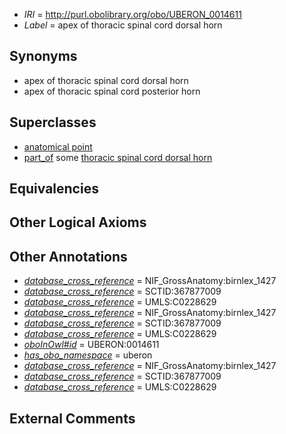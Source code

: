  * *IRI* = http://purl.obolibrary.org/obo/UBERON_0014611
 * *Label* = apex of thoracic spinal cord dorsal horn

## Synonyms

 * apex of thoracic spinal cord dorsal horn
 * apex of thoracic spinal cord posterior horn

## Superclasses

 * [anatomical point](../../UBERON/83/UBERON_0006983.md)
 * [part_of](../../BFO/50/BFO_0000050.md) some [thoracic spinal cord dorsal horn](../../UBERON/09/UBERON_0014609.md)

## Equivalencies


## Other Logical Axioms


## Other Annotations

 * *[database_cross_reference](../../ef/oboInOwl#hasDbXref.md)* = NIF_GrossAnatomy:birnlex_1427
 * *[database_cross_reference](../../ef/oboInOwl#hasDbXref.md)* = SCTID:367877009
 * *[database_cross_reference](../../ef/oboInOwl#hasDbXref.md)* = UMLS:C0228629
 * *[database_cross_reference](../../ef/oboInOwl#hasDbXref.md)* = NIF_GrossAnatomy:birnlex_1427
 * *[database_cross_reference](../../ef/oboInOwl#hasDbXref.md)* = SCTID:367877009
 * *[database_cross_reference](../../ef/oboInOwl#hasDbXref.md)* = UMLS:C0228629
 * *[oboInOwl#id](../../id/oboInOwl#id.md)* = UBERON:0014611
 * *[has_obo_namespace](../../ce/oboInOwl#hasOBONamespace.md)* = uberon
 * *[database_cross_reference](../../ef/oboInOwl#hasDbXref.md)* = NIF_GrossAnatomy:birnlex_1427
 * *[database_cross_reference](../../ef/oboInOwl#hasDbXref.md)* = SCTID:367877009
 * *[database_cross_reference](../../ef/oboInOwl#hasDbXref.md)* = UMLS:C0228629

## External Comments


